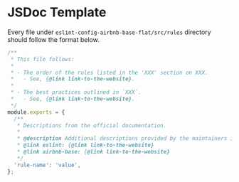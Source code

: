 # JSDoc Template

Every file under `eslint-config-airbnb-base-flat/src/rules` directory should follow the format below.

```javascript
/**
 * This file follows:
 *
 * - The order of the rules listed in the 'XXX' section on XXX.
 *   - See, {@link link-to-the-website}.
 *
 * - The best practices outlined in `XXX`.
 *   - See, {@link link-to-the-website}.
 */
module.exports = {
  /**
   * Descriptions from the official documentation.
   *
   * @description Additional descriptions provided by the maintainers if needed.
   * @link eslint: {@link link-to-the-website}
   * @link airbnb-base: {@link link-to-the-website}
   */
  'rule-name': 'value',
};
```

